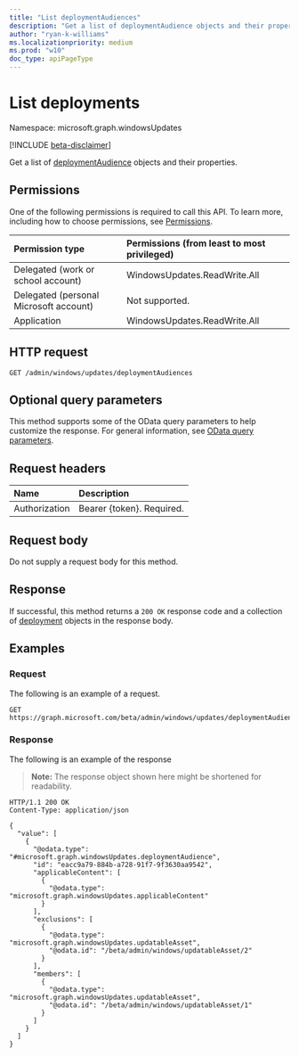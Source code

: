 ```yaml
---
title: "List deploymentAudiences"
description: "Get a list of deploymentAudience objects and their properties."
author: "ryan-k-williams"
ms.localizationpriority: medium
ms.prod: "w10"
doc_type: apiPageType
---
```


# List deployments
Namespace: microsoft.graph.windowsUpdates

[!INCLUDE [beta-disclaimer](../../includes/beta-disclaimer.md)]

Get a list of [deploymentAudience](../resources/windowsupdates-deploymentAudience.md) objects and their properties.

## Permissions
One of the following permissions is required to call this API. To learn more, including how to choose permissions, see [Permissions](/graph/permissions-reference).

|Permission type|Permissions (from least to most privileged)|
|:---|:---|
|Delegated (work or school account)|WindowsUpdates.ReadWrite.All|
|Delegated (personal Microsoft account)|Not supported.|
|Application|WindowsUpdates.ReadWrite.All|

## HTTP request

<!-- {
  "blockType": "ignored"
}
-->
``` http
GET /admin/windows/updates/deploymentAudiences
```

## Optional query parameters
This method supports some of the OData query parameters to help customize the response. For general information, see [OData query parameters](/graph/query-parameters).

## Request headers
|Name|Description|
|:---|:---|
|Authorization|Bearer {token}. Required.|

## Request body
Do not supply a request body for this method.

## Response

If successful, this method returns a `200 OK` response code and a collection of [deployment](../resources/deployment.md) objects in the response body.

## Examples

### Request
The following is an example of a request.
<!-- {
  "blockType": "request",
  "name": "list_deployment"
}
-->
``` http
GET https://graph.microsoft.com/beta/admin/windows/updates/deploymentAudiences
```


### Response
The following is an example of the response
>**Note:** The response object shown here might be shortened for readability.
<!-- {
  "blockType": "response",
  "truncated": true,
  "@odata.type": "Collection(microsoft.graph.windowsUpdates.deployment)"
}
-->
``` http
HTTP/1.1 200 OK
Content-Type: application/json

{
  "value": [
    {
      "@odata.type": "#microsoft.graph.windowsUpdates.deploymentAudience",
      "id": "eacc9a79-884b-a728-91f7-9f3630aa9542",
      "applicableContent": [
        {
          "@odata.type": "microsoft.graph.windowsUpdates.applicableContent"
        }
      ],
      "exclusions": [
        {
          "@odata.type": "microsoft.graph.windowsUpdates.updatableAsset",
          "@odata.id": "/beta/admin/windows/updatableAsset/2"
        }
      ],
      "members": [
        {
          "@odata.type": "microsoft.graph.windowsUpdates.updatableAsset",
          "@odata.id": "/beta/admin/windows/updatableAsset/1"
        }
      ]
    }
  ]
}
```

